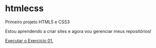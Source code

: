 # htmlecss
 Primeiro projeto HTML5 e CSS3

 Estou aprendendo a criar sites e agora vou gerenciar meus repositórios!

<a href="https://enzomakenzy.github.io/htmlecss/exercicios 1/exercicio 1">Executar o Exercício 01.</a>